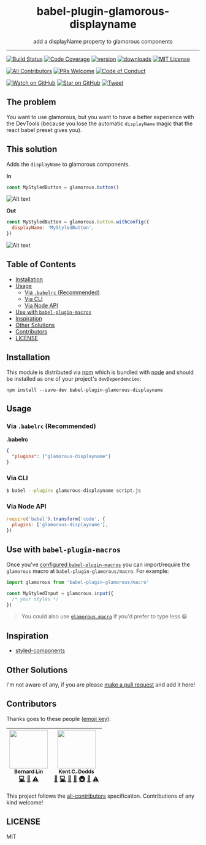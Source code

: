 <div align="center">
<h1>babel-plugin-glamorous-displayname</h1>

<p>add a displayName property to glamorous components</p>
</div>

<hr />

[![Build Status][build-badge]][build]
[![Code Coverage][coverage-badge]][coverage]
[![version][version-badge]][package]
[![downloads][downloads-badge]][npmcharts]
[![MIT License][license-badge]][license]

[![All Contributors](https://img.shields.io/badge/all_contributors-2-orange.svg?style=flat-square)](#contributors)
[![PRs Welcome][prs-badge]][prs]
[![Code of Conduct][coc-badge]][coc]

[![Watch on GitHub][github-watch-badge]][github-watch]
[![Star on GitHub][github-star-badge]][github-star]
[![Tweet][twitter-badge]][twitter]

## The problem

You want to use glamorous, but you want to have a better experience with the
DevTools (because you lose the automatic `displayName` magic that the react
babel preset gives you).

## This solution

Adds the `displayName` to glamorous components.

**In**

```js
const MyStyledButton = glamorous.button()
```

![Alt text](https://cloud.githubusercontent.com/assets/16327281/25269334/2617d1c4-264a-11e7-98aa-9b67c9c26ad6.png 'React DevTools')

**Out**

```js
const MyStyledButton = glamorous.button.withConfig({
  displayName: 'MyStyledButton',
})
```

![Alt text](https://cloud.githubusercontent.com/assets/16327281/25269284/f4c4791a-2649-11e7-8457-f367ea8fab59.png 'React DevTools')

## Table of Contents

<!-- START doctoc generated TOC please keep comment here to allow auto update -->

<!-- DON'T EDIT THIS SECTION, INSTEAD RE-RUN doctoc TO UPDATE -->

* [Installation](#installation)
* [Usage](#usage)
  * [Via `.babelrc` (Recommended)](#via-babelrc-recommended)
  * [Via CLI](#via-cli)
  * [Via Node API](#via-node-api)
* [Use with `babel-plugin-macros`](#use-with-babel-plugin-macros)
* [Inspiration](#inspiration)
* [Other Solutions](#other-solutions)
* [Contributors](#contributors)
* [LICENSE](#license)

<!-- END doctoc generated TOC please keep comment here to allow auto update -->

## Installation

This module is distributed via [npm][npm] which is bundled with [node][node] and
should be installed as one of your project's `devDependencies`:

```
npm install --save-dev babel-plugin-glamorous-displayname
```

## Usage

### Via `.babelrc` (Recommended)

**.babelrc**

```json
{
  "plugins": ["glamorous-displayname"]
}
```

### Via CLI

```sh
$ babel --plugins glamorous-displayname script.js
```

### Via Node API

```javascript
require('babel').transform('code', {
  plugins: ['glamorous-displayname'],
})
```

## Use with `babel-plugin-macros`

Once you've [configured `babel-plugin-macros`](https://github.com/kentcdodds/babel-plugin-macros/blob/master/other/docs/user.md)
you can import/require the `glamorous` macro at `babel-plugin-glamorous/macro`.
For example:

```javascript
import glamorous from 'babel-plugin-glamorous/macro'

const MyStyledInput = glamorous.input({
  /* your styles */
})
```

> You could also use [`glamorous.macro`][glamorous.macro] if you'd prefer to type less 😀

## Inspiration

* [styled-components](https://github.com/styled-components/babel-plugin-styled-components)

## Other Solutions

I'm not aware of any, if you are please [make a pull request][prs] and add it
here!

## Contributors

Thanks goes to these people ([emoji key][emojis]):

<!-- ALL-CONTRIBUTORS-LIST:START - Do not remove or modify this section -->

<!-- prettier-ignore -->
| [<img src="https://avatars0.githubusercontent.com/u/16327281?v=4" width="100px;"/><br /><sub><b>Bernard Lin</b></sub>](https://github.com/bernard-lin)<br />[💻](https://github.com/bernard-lin/babel-plugin-glamorous-displayname/commits?author=bernard-lin "Code") [📖](https://github.com/bernard-lin/babel-plugin-glamorous-displayname/commits?author=bernard-lin "Documentation") [⚠️](https://github.com/bernard-lin/babel-plugin-glamorous-displayname/commits?author=bernard-lin "Tests") | [<img src="https://avatars0.githubusercontent.com/u/1500684?v=4" width="100px;"/><br /><sub><b>Kent C. Dodds</b></sub>](https://kentcdodds.com)<br />[🐛](https://github.com/bernard-lin/babel-plugin-glamorous-displayname/issues?q=author%3Akentcdodds "Bug reports") [💻](https://github.com/bernard-lin/babel-plugin-glamorous-displayname/commits?author=kentcdodds "Code") [📖](https://github.com/bernard-lin/babel-plugin-glamorous-displayname/commits?author=kentcdodds "Documentation") [🤔](#ideas-kentcdodds "Ideas, Planning, & Feedback") [🚇](#infra-kentcdodds "Infrastructure (Hosting, Build-Tools, etc)") [📢](#talk-kentcdodds "Talks") [⚠️](https://github.com/bernard-lin/babel-plugin-glamorous-displayname/commits?author=kentcdodds "Tests") |
| :---: | :---: |

<!-- ALL-CONTRIBUTORS-LIST:END -->

This project follows the [all-contributors][all-contributors] specification.
Contributions of any kind welcome!

## LICENSE

MIT

[npm]: https://www.npmjs.com/
[node]: https://nodejs.org
[build-badge]: https://img.shields.io/travis/bernard-lin/babel-plugin-glamorous-displayname.svg?style=flat-square
[build]: https://travis-ci.org/bernard-lin/babel-plugin-glamorous-displayname
[coverage-badge]: https://img.shields.io/codecov/c/github/bernard-lin/babel-plugin-glamorous-displayname.svg?style=flat-square
[coverage]: https://codecov.io/github/bernard-lin/babel-plugin-glamorous-displayname
[version-badge]: https://img.shields.io/npm/v/babel-plugin-glamorous-displayname.svg?style=flat-square
[package]: https://www.npmjs.com/package/babel-plugin-glamorous-displayname
[downloads-badge]: https://img.shields.io/npm/dm/babel-plugin-glamorous-displayname.svg?style=flat-square
[npmcharts]: http://npmcharts.com/compare/babel-plugin-glamorous-displayname
[license-badge]: https://img.shields.io/npm/l/babel-plugin-glamorous-displayname.svg?style=flat-square
[license]: https://github.com/bernard-lin/babel-plugin-glamorous-displayname/blob/master/LICENSE
[prs-badge]: https://img.shields.io/badge/PRs-welcome-brightgreen.svg?style=flat-square
[prs]: http://makeapullrequest.com
[donate-badge]: https://img.shields.io/badge/$-support-green.svg?style=flat-square
[coc-badge]: https://img.shields.io/badge/code%20of-conduct-ff69b4.svg?style=flat-square
[coc]: https://github.com/bernard-lin/babel-plugin-glamorous-displayname/blob/master/other/CODE_OF_CONDUCT.md
[github-watch-badge]: https://img.shields.io/github/watchers/bernard-lin/babel-plugin-glamorous-displayname.svg?style=social
[github-watch]: https://github.com/bernard-lin/babel-plugin-glamorous-displayname/watchers
[github-star-badge]: https://img.shields.io/github/stars/bernard-lin/babel-plugin-glamorous-displayname.svg?style=social
[github-star]: https://github.com/bernard-lin/babel-plugin-glamorous-displayname/stargazers
[twitter]: https://twitter.com/intent/tweet?text=Check%20out%20babel-plugin-glamorous-displayname!%20https://github.com/bernard-lin/babel-plugin-glamorous-displayname%20%F0%9F%91%8D
[twitter-badge]: https://img.shields.io/twitter/url/https/github.com/bernard-lin/babel-plugin-glamorous-displayname.svg?style=social
[emojis]: https://github.com/kentcdodds/all-contributors#emoji-key
[all-contributors]: https://github.com/kentcdodds/all-contributors
[glamorous.macro]: https://www.npmjs.com/package/glamorous.macro
